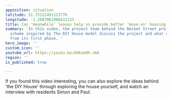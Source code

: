 ```yaml
---
apposition: situation
latitude: 51.75121491123776
longitude: -1.2687061906431123
title: Can 'meanwhile' leases help us provide better 'move-on' housing?
summary: 'In this video, the project team behind the Becket Street project, a housing
  scheme inspired by The DIY House model discuss the project and what can be learnt
  from its first phase. '
hero_image: ''
custom_icon: ''
youtube_url: https://youtu.be/OdkaeOh-z6A
region: ''
is_published: true

---
```

If you found this video interesting, you can also explore the ideas behind 'the DIY House' through exploring the house yourself, and watch an interview with residents Simon and Paul.